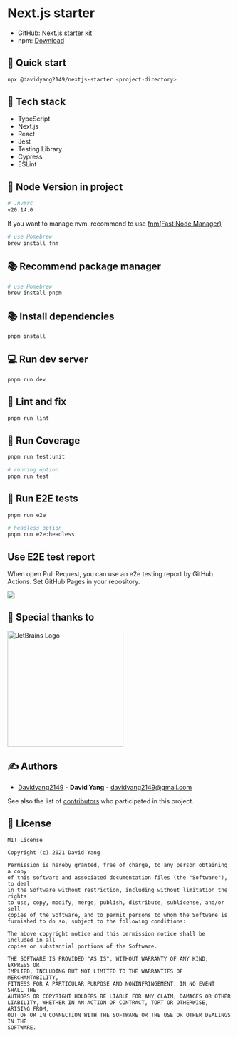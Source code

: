 # Next.js starter
- GitHub: [Next.js starter kit](https://github.com/DavidYang2149/nextjs-starter)
- npm: [Download](https://www.npmjs.com/package/@davidyang2149/nextjs-starter)

## 🚀 Quick start

```sh
npx @davidyang2149/nextjs-starter <project-directory>
```

## 💎 Tech stack 
- TypeScript
- Next.js
- React
- Jest
- Testing Library
- Cypress
- ESLint

## 🔖 Node Version in project

```sh
# .nvmrc
v20.14.0
```
If you want to manage nvm. recommend to use [fnm(Fast Node Manager)](https://github.com/Schniz/fnm)

```sh
# use Homebrew
brew install fnm
```

## 📚 Recommend package manager

```sh
# use Homebrew
brew install pnpm
```

## 📚 Install dependencies

```sh
pnpm install
```

## 💻 Run dev server

```sh
pnpm run dev
```

## 🧪 Lint and fix

```sh
pnpm run lint
```

## 🧪 Run Coverage

```sh
pnpm run test:unit

# running option
pnpm run test
```

## 🧪 Run E2E tests

```sh
pnpm run e2e

# headless option
pnpm run e2e:headless
```

## Use E2E test report

When open Pull Request, you can use an e2e testing report by GitHub Actions.
Set GitHub Pages in your repository.

![](https://user-images.githubusercontent.com/40143056/188051599-4e926b7c-2c7f-435b-8c39-4d371b64fa22.png)

## 🤝 Special thanks to

<a href="https://jb.gg/OpenSourceSupport"><img src="https://resources.jetbrains.com/storage/products/company/brand/logos/jb_beam.svg" alt="JetBrains Logo" width="260"></a>

## ✍️ Authors
  - [Davidyang2149](https://github.com/DavidYang2149) - **David Yang** - <davidyang2149@gmail.com>

See also the list of [contributors](https://github.com/DavidYang2149/nextjs-starter/graphs/contributors)
who participated in this project.

## 📝 License

```
MIT License

Copyright (c) 2021 David Yang

Permission is hereby granted, free of charge, to any person obtaining a copy
of this software and associated documentation files (the "Software"), to deal
in the Software without restriction, including without limitation the rights
to use, copy, modify, merge, publish, distribute, sublicense, and/or sell
copies of the Software, and to permit persons to whom the Software is
furnished to do so, subject to the following conditions:

The above copyright notice and this permission notice shall be included in all
copies or substantial portions of the Software.

THE SOFTWARE IS PROVIDED "AS IS", WITHOUT WARRANTY OF ANY KIND, EXPRESS OR
IMPLIED, INCLUDING BUT NOT LIMITED TO THE WARRANTIES OF MERCHANTABILITY,
FITNESS FOR A PARTICULAR PURPOSE AND NONINFRINGEMENT. IN NO EVENT SHALL THE
AUTHORS OR COPYRIGHT HOLDERS BE LIABLE FOR ANY CLAIM, DAMAGES OR OTHER
LIABILITY, WHETHER IN AN ACTION OF CONTRACT, TORT OR OTHERWISE, ARISING FROM,
OUT OF OR IN CONNECTION WITH THE SOFTWARE OR THE USE OR OTHER DEALINGS IN THE
SOFTWARE.

```
